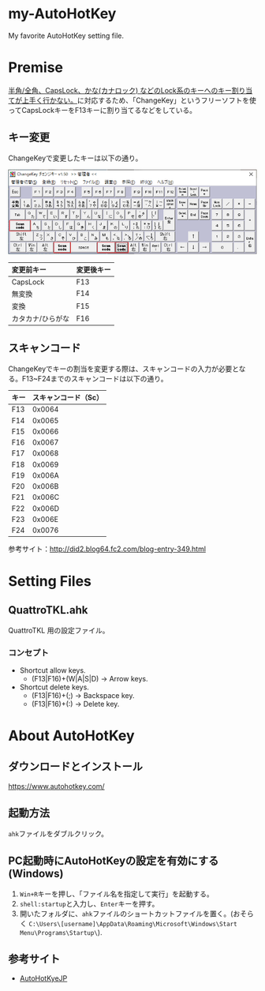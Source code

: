 # my-AutoHotKey
My favorite AutoHotKey setting file.

# Premise
[半角/全角、CapsLock、かな(カナロック) などのLock系のキーへのキー割り当てが上手く行かない。](http://ahkwiki.net/Faqs#.E5.8D.8A.E8.A7.92.2F.E5.85.A8.E8.A7.92.E3.80.81CapsLock.E3.80.81.E3.81.8B.E3.81.AA.28.E3.82.AB.E3.83.8A.E3.83.AD.E3.83.83.E3.82.AF.29_.E3.81.AA.E3.81.A9.E3.81.AELock.E7.B3.BB.E3.81.AE.E3.82.AD.E3.83.BC.E3.81.B8.E3.81.AE.E3.82.AD.E3.83.BC.E5.89.B2.E3.82.8A.E5.BD.93.E3.81.A6.E3.81.8C.E4.B8.8A.E6.89.8B.E3.81.8F.E8.A1.8C.E3.81.8B.E3.81.AA.E3.81.84.E3.80.82)に対応するため、「ChangeKey」というフリーソフトを使ってCapsLockキーをF13キーに割り当てるなどをしている。

## キー変更
ChangeKeyで変更したキーは以下の通り。

![](img/MyChangeKey.png)

|変更前キー|変更後キー|
|:---|:---|
|CapsLock|F13|
|無変換|F14|
|変換|F15|
|カタカナ/ひらがな|F16|


## スキャンコード

ChangeKeyでキーの割当を変更する際は、スキャンコードの入力が必要となる。F13~F24までのスキャンコードは以下の通り。

|キー|スキャンコード（Sc）|
|:---|:---|
|F13|0x0064|
|F14|0x0065|
|F15|0x0066|
|F16|0x0067|
|F17|0x0068|
|F18|0x0069|
|F19|0x006A|
|F20|0x006B|
|F21|0x006C|
|F22|0x006D|
|F23|0x006E|
|F24|0x0076|

参考サイト：http://did2.blog64.fc2.com/blog-entry-349.html


# Setting Files
## QuattroTKL.ahk
QuattroTKL 用の設定ファイル。

### コンセプト
* Shortcut allow keys.
    * (F13|F16)+(W|A|S|D) -> Arrow keys.
* Shortcut delete keys.
    * (F13|F16)+(;) -> Backspace key.
    * (F13|F16)+(:) -> Delete key.

# About AutoHotKey
## ダウンロードとインストール
https://www.autohotkey.com/

## 起動方法
`ahk`ファイルをダブルクリック。

## PC起動時にAutoHotKeyの設定を有効にする (Windows)
1. `Win+R`キーを押し、「ファイル名を指定して実行」を起動する。
1. `shell:startup`と入力し、`Enter`キーを押す。
1. 開いたフォルダに、`ahk`ファイルのショートカットファイルを置く。(おそらく `C:\Users\[username]\AppData\Roaming\Microsoft\Windows\Start Menu\Programs\Startup\`).

## 参考サイト
* [AutoHotKyeJP](https://sites.google.com/site/autohotkeyjp/reference)